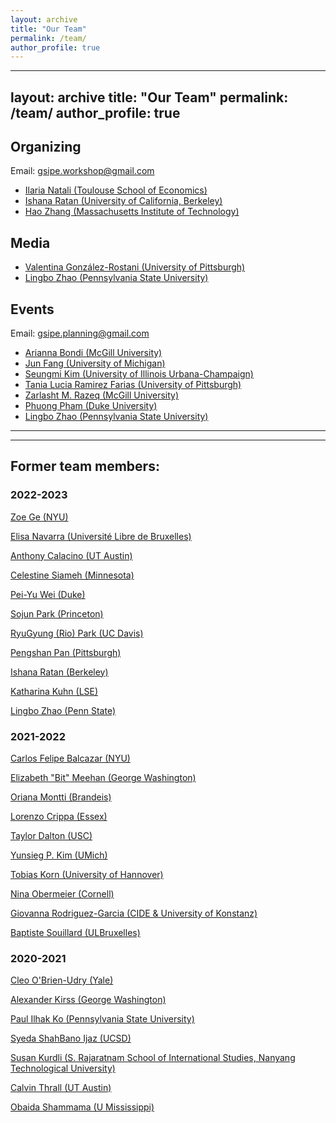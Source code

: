 ```yaml
---
layout: archive
title: "Our Team"
permalink: /team/
author_profile: true
---
```

---
layout: archive
title: "Our Team"
permalink: /team/
author_profile: true
---

## Organizing 

Email: [gsipe.workshop@gmail.com](gsipe.workshop@gmail.com)

* [Ilaria Natali (Toulouse School of Economics)](https://sites.google.com/view/ilaria-natali/home)
* [Ishana Ratan (University of California, Berkeley)](https://ishanaratan.com/)
* [Hao Zhang (Massachusetts Institute of Technology)](https://www.haocharliezhang.com/)



## Media 

* [Valentina González-Rostani (University of Pittsburgh)](https://gonzalez-rostani.com/)
* [Lingbo Zhao (Pennsylvania State University)](https://polisci.la.psu.edu/people/lkz5164/)



## Events 

Email: [gsipe.planning@gmail.com](gsipe.planning@gmail.com)

* [Arianna Bondi (McGill University)](https://www.linkedin.com/in/arianna-bondi-375435161/?originalSubdomain=it)
* [Jun Fang (University of Michigan)](https://lsa.umich.edu/polisci/people/graduate-students/junfang.html)
* [Seungmi Kim (University of Illinois Urbana-Champaign)](https://pol.illinois.edu/directory/profile/seungmi2)
* [Tania Lucia Ramirez Farias (University of Pittsburgh)](https://www.sociology.pitt.edu/people/ant-26)
* [Zarlasht M. Razeq (McGill University)](https://www.zarlashtmrazeq.com/)
* [Phuong Pham (Duke University)](https://scholars.duke.edu/person/phuong.pham)
* [Lingbo Zhao (Pennsylvania State University)](https://polisci.la.psu.edu/people/lkz5164/)








<hr>
<hr>


## Former team members:

### 2022-2023

[Zoe Ge (NYU)](https://wp.nyu.edu/zoege/)

[Elisa Navarra (Université Libre de Bruxelles)](https://sites.google.com/view/elisanavarra)

[Anthony Calacino (UT Austin)](https://cola.utexas.edu/government/graduate/profile.php?id=ac72973)


[Celestine Siameh (Minnesota)](https://www.celestineogboh.com/)

[Pei-Yu Wei (Duke)](https://www.peiyuwei.com/)

[Sojun Park (Princeton)](https://sites.google.com/view/sojunp/home)

[RyuGyung (Rio) Park (UC Davis)](https://riopark.weebly.com/ )

[Pengshan Pan (Pittsburgh) ](https://www.cgm.pitt.edu/people/ant-25)

[Ishana Ratan (Berkeley)](https://enlab.berkeley.edu/lab-people/ishana-ratan/)

[Katharina Kuhn (LSE)](https://www.lse.ac.uk/international-relations/phd-students/kuhn-katharina)

[Lingbo Zhao (Penn State)](https://polisci.la.psu.edu/people/lkz5164/)


### 2021-2022

[Carlos Felipe Balcazar (NYU)](https://cfbalcazar.github.io/)

[Elizabeth "Bit" Meehan (George Washington)](https://elizabethbitmeehan.com/)

[Oriana Montti (Brandeis)](https://www.linkedin.com/in/orianamontti/)

[Lorenzo Crippa (Essex)](https://lorenzo-crippa.github.io)

[Taylor Dalton (USC)](https://taylorrdalton.com)

[Yunsieg P. Kim (UMich)](https:sites.lsa.umich.edu/yunsieg/)

[Tobias Korn (University of Hannover)](https://https://www.uni-goettingen.de/en/587541.html)

[Nina Obermeier (Cornell) ](https://ninaobermeier.com)

[Giovanna Rodriguez-Garcia (CIDE & University of Konstanz)](https://giovannarodriguezgarcia.academia.edu)

[Baptiste Souillard (ULBruxelles)](https://baptistesouillard.com)


### 2020-2021

[Cleo O'Brien-Udry (Yale)](https://cobrienudry.github.io/)

[Alexander Kirss (George Washington)](https://www.alexanderkirss.com/)

[Paul Ilhak Ko (Pennsylvania State University)](https://sites.google.com/view/paulko/home)

[Syeda ShahBano Ijaz (UCSD)](https://ssijaz.github.io)

[Susan Kurdli (S. Rajaratnam School of International Studies, Nanyang Technological University)](https://www.rsis.edu.sg/gpo/graduate-programmes/ph-d-programme/phd-student-profiles/)

[Calvin Thrall (UT Austin)](https://calvinthrall.github.io)

[Obaida Shammama (U Mississippi) ](https://https://politicalscience.olemiss.edu/current-ph-d-students/)

